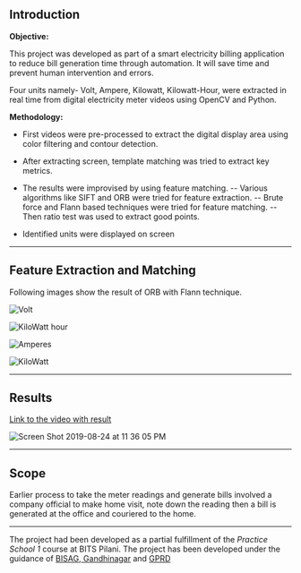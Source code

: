 ## Introduction

**Objective:**

This project was developed as part of a smart electricity billing application to reduce bill generation time through automation. It will  save time and prevent human intervention and errors. 

Four units namely- Volt, Ampere, Kilowatt, Kilowatt-Hour, were extracted in real time from digital electricity meter videos using OpenCV and Python.

**Methodology:** 

- First videos were pre-processed to extract the digital display area using color filtering and contour detection. 

- After extracting screen, template matching was tried to extract key metrics. 

- The results were improvised by using feature matching. 
 -- Various algorithms like SIFT and ORB were tried for feature extraction. 
 -- Brute force and Flann based techniques were tried for feature matching. 
 -- Then ratio test was used to extract good points. 
 
- Identified units were displayed on screen 

***** 

## Feature Extraction and Matching 
Following images show the result of ORB with Flann technique.

![Volt](https://user-images.githubusercontent.com/39693183/63647974-5d644000-c746-11e9-8c9b-466bd1e038f8.png)


![KiloWatt hour](https://user-images.githubusercontent.com/39693183/63647975-5fc69a00-c746-11e9-921e-93ff605a3cd2.png)


![Amperes](https://user-images.githubusercontent.com/39693183/63647976-62c18a80-c746-11e9-82bc-79d141bc6a5d.png)


![KiloWatt](https://user-images.githubusercontent.com/39693183/63647979-69500200-c746-11e9-9bc9-c375c56985b0.png)

****


## Results

[Link to the video with result](https://drive.google.com/open?id=1FaaPnWijvFikdoWgZjdGRic1jOd0Oh58)


![Screen Shot 2019-08-24 at 11 36 05 PM](https://user-images.githubusercontent.com/39693183/63641233-80e8a580-c6c8-11e9-92e4-3580cedd3f7b.png)


****


## Scope

Earlier process to take the meter readings and generate bills involved a company official to make home visit, note down the reading then a bill is generated at the office and couriered to the home.

****

The project had been developed as a partial fulfillment of the *Practice School 1* course at BITS Pilani. The project has been developed under the guidance of [BISAG, Gandhinagar](https://bisag.gujarat.gov.in) and [GPRD](https://www.gprd.in)
